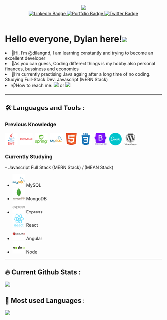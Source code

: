 <div id="header" align="center">
  <img src="https://media.giphy.com/media/fwbZnTftCXVocKzfxR/giphy.gif" width="300"/>
</div>

<div id="badges" align ="center">
  <a href="https://www.linkedin.com/in/dylan-perez/">
    <img src="https://img.shields.io/badge/LinkedIn-blue?style=for-the-badge&logo=linkedin&logoColor=white" alt="LinkedIn Badge"/>
  </a>
  <a href="Portfolio-soon">
    <img src="https://img.shields.io/badge/portfolio-orange?style=for-the-badge&logo=google&logoColor=white" alt="Portfolio Badge"/>
  </a>
  <a href="https://twitter.com/aharon98">
    <img src="https://img.shields.io/badge/Twitter-blue?style=for-the-badge&logo=twitter&logoColor=white" alt="Twitter Badge"/>
  </a>
</div>
<div align="center">
  <img src="https://komarev.com/ghpvc/?username=dilangnd&style=flat-square&color=blue" alt=""/>
</div
  <div text-align="center">
    <h1> Hello everyone, Dylan here!<img src="https://media.giphy.com/media/hvRJCLFzcasrR4ia7z/giphy.gif" width="30px"/></h1>
</div

-  👋Hi, I’m @dilangnd, I am learning constantly and trying to become an excellent developer 
-  👀As you can guess, Coding different things is my hobby also personal finances, bussiness and economics
-  🌱I’m currently practising Java againg after a long time of no coding. Studying Full-Stack Dev. Javascript (MERN Stack)
-  📫How to reach me: <a href="https://twitter.com/aharon98"><img src="https://img.shields.io/badge/Twitter-blue?style=for-the-badge&logo=twitter&logoColor=white" /></a> or 
    <a href="https://www.linkedin.com/in/dylan-perez/"><img src="https://img.shields.io/badge/Linkedin-strong?style=for-the-badge&logo=linkedin&logoColor=white" /></a>
  
  
---

## :hammer_and_wrench: Languages and Tools :
  <h3>Previous Knowledge</h3>
  <div>
      <img src="https://github.com/devicons/devicon/blob/master/icons/java/java-original-wordmark.svg" title="Java" alt="Java" width="40" height="40"/>&nbsp;
      <img src="https://github.com/devicons/devicon/blob/master/icons/oracle/oracle-original.svg" title="Oracle" alt="Oracle" width="40" height="40"/>&nbsp;
      <img src="https://github.com/devicons/devicon/blob/master/icons/spring/spring-original-wordmark.svg" title="Spring" alt="Spring" width="40" height="40"/>&nbsp;
      <img src="https://github.com/devicons/devicon/blob/master/icons/mysql/mysql-original-wordmark.svg" title="MySQL"  alt="MySQL" width="40" height="40"/>&nbsp;
      <img src="https://github.com/devicons/devicon/blob/master/icons/html5/html5-original.svg" title="HTML5" alt="HTML" width="40" height="40"/>&nbsp;
      <img src="https://github.com/devicons/devicon/blob/master/icons/css3/css3-plain-wordmark.svg"  title="CSS3" alt="CSS" width="40" height="40"/>&nbsp;
      <img src="https://github.com/devicons/devicon/blob/master/icons/bootstrap/bootstrap-original-wordmark.svg" title="Bootstrap"  alt="Bootstrap" width="40" height="40"/>&nbsp;
      <img src="https://github.com/devicons/devicon/blob/master/icons/canva/canva-original.svg" title="Canva"  alt="Canva" width="40" height="40"/>&nbsp;
      <img src="https://github.com/devicons/devicon/blob/master/icons/wordpress/wordpress-plain-wordmark.svg" title="Wordpress"  alt="Wordpress" width="40" height="40"/>&nbsp;
</div>
  <h3>Currently Studying</h3>
    - Javascript Full Stack (MERN Stack) / (MEAN Stack)
      <ul>
        <li><img src="https://github.com/devicons/devicon/blob/master/icons/mysql/mysql-original-wordmark.svg" title="MySQL"  alt="MySQL" width="40" height="40"/> MySQL</li>
        <li><img src="https://github.com/devicons/devicon/blob/master/icons/mongodb/mongodb-original-wordmark.svg" title="MongoDB"  alt="MongoDB" width="40" height="40"/> MongoDB</li>
        <li><img src="https://github.com/devicons/devicon/blob/master/icons/express/express-original-wordmark.svg" title="Express"  alt="Express" width="40" height="40"/> Express</li
        <li><img src="https://github.com/devicons/devicon/blob/master/icons/react/react-original-wordmark.svg" title="React" alt="React" width="40" height="40"/> React</li>
        <li><img src="https://github.com/devicons/devicon/blob/master/icons/angularjs/angularjs-original-wordmark.svg" title="Angular" alt="Angular" width="40" height="40"/> Angular</li>
        <li><img src="https://github.com/devicons/devicon/blob/master/icons/nodejs/nodejs-original-wordmark.svg" title="NodeJS" alt="NodeJS" width="40" height="40"/> Node</li>
      </ul>

---

## :fire: Current Github Stats :
<a href="https://git.io/streak-stats"><img src="https://github-readme-streak-stats.herokuapp.com?user=dilangnd&theme=vision-friendly-dark&date_format=j%20M%5B%20Y%5D"/></a>

## :space_invader: Most used Languages :
<a href="https://github.com/anuraghazra/github-readme-stats"><img src="https://github-readme-stats.vercel.app/api/top-langs/?username=dilangnd&layout=compact&theme=vision-friendly-dark"/></a>



<!---
dilangnd/dilangnd is a ✨ special ✨ repository because its `README.md` (this file) appears on your GitHub profile.
You can click the Preview link to take a look at your changes.
--->
